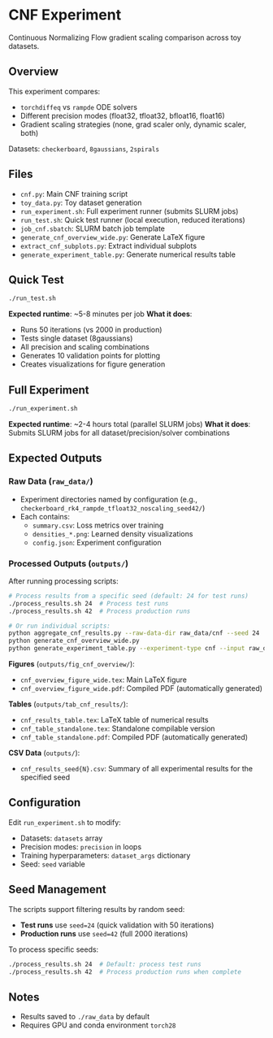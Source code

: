 # CNF Experiment

Continuous Normalizing Flow gradient scaling comparison across toy datasets.

## Overview

This experiment compares:

- `torchdiffeq` vs `rampde` ODE solvers
- Different precision modes (float32, tfloat32, bfloat16, float16)
- Gradient scaling strategies (none, grad scaler only, dynamic scaler, both)

Datasets: `checkerboard`, `8gaussians`, `2spirals`

## Files

- `cnf.py`: Main CNF training script
- `toy_data.py`: Toy dataset generation
- `run_experiment.sh`: Full experiment runner (submits SLURM jobs)
- `run_test.sh`: Quick test runner (local execution, reduced iterations)
- `job_cnf.sbatch`: SLURM batch job template
- `generate_cnf_overview_wide.py`: Generate LaTeX figure
- `extract_cnf_subplots.py`: Extract individual subplots
- `generate_experiment_table.py`: Generate numerical results table

## Quick Test

```bash
./run_test.sh
```

**Expected runtime**: ~5-8 minutes per job
**What it does**:

- Runs 50 iterations (vs 2000 in production)
- Tests single dataset (8gaussians)
- All precision and scaling combinations
- Generates 10 validation points for plotting
- Creates visualizations for figure generation

## Full Experiment

```bash
./run_experiment.sh
```

**Expected runtime**: ~2-4 hours total (parallel SLURM jobs)
**What it does**: Submits SLURM jobs for all dataset/precision/solver combinations

## Expected Outputs

### Raw Data (`raw_data/`)

- Experiment directories named by configuration (e.g., `checkerboard_rk4_rampde_tfloat32_noscaling_seed42/`)
- Each contains:
  - `summary.csv`: Loss metrics over training
  - `densities_*.png`: Learned density visualizations
  - `config.json`: Experiment configuration

### Processed Outputs (`outputs/`)

After running processing scripts:

```bash
# Process results from a specific seed (default: 24 for test runs)
./process_results.sh 24  # Process test runs
./process_results.sh 42  # Process production runs

# Or run individual scripts:
python aggregate_cnf_results.py --raw-data-dir raw_data/cnf --seed 24
python generate_cnf_overview_wide.py
python generate_experiment_table.py --experiment-type cnf --input raw_data/cnf/summary_cnf.csv
```

**Figures** (`outputs/fig_cnf_overview/`):

- `cnf_overview_figure_wide.tex`: Main LaTeX figure
- `cnf_overview_figure_wide.pdf`: Compiled PDF (automatically generated)

**Tables** (`outputs/tab_cnf_results/`):

- `cnf_results_table.tex`: LaTeX table of numerical results
- `cnf_table_standalone.tex`: Standalone compilable version
- `cnf_table_standalone.pdf`: Compiled PDF (automatically generated)

**CSV Data** (`outputs/`):

- `cnf_results_seed{N}.csv`: Summary of all experimental results for the specified seed

## Configuration

Edit `run_experiment.sh` to modify:

- Datasets: `datasets` array
- Precision modes: `precision` in loops
- Training hyperparameters: `dataset_args` dictionary
- Seed: `seed` variable

## Seed Management

The scripts support filtering results by random seed:

- **Test runs** use `seed=24` (quick validation with 50 iterations)
- **Production runs** use `seed=42` (full 2000 iterations)

To process specific seeds:

```bash
./process_results.sh 24  # Default: process test runs
./process_results.sh 42  # Process production runs when complete
```

## Notes

- Results saved to `./raw_data` by default
- Requires GPU and conda environment `torch28`
